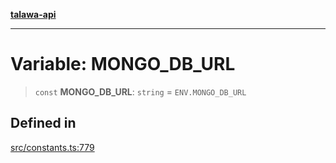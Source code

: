 [**talawa-api**](../../README.md)

***

# Variable: MONGO\_DB\_URL

> `const` **MONGO\_DB\_URL**: `string` = `ENV.MONGO_DB_URL`

## Defined in

[src/constants.ts:779](https://github.com/Suyash878/talawa-api/blob/095e6964ce2a06c1c30d1acf81b6162203f1db91/src/constants.ts#L779)

